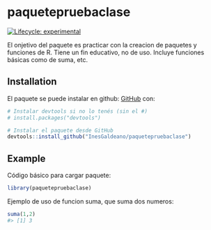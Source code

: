 
<!-- README.md is generated from README.Rmd. Please edit that file -->

# paquetepruebaclase

<!-- badges: start -->

[![Lifecycle:
experimental](https://img.shields.io/badge/lifecycle-experimental-orange.svg)](https://lifecycle.r-lib.org/articles/stages.html#experimental)
<!-- badges: end -->

El onjetivo del paquete es practicar con la creacion de paquetes y
funciones de R. Tiene un fin educativo, no de uso. Incluye funciones
básicas como de suma, etc.

## Installation

El paquete se puede instalar en github: [GitHub](https://github.com/)
con:

``` r
# Instalar devtools si no lo tenés (sin el #)
# install.packages("devtools")

# Instalar el paquete desde GitHub
devtools::install_github("InesGaldeano/paquetepruebaclase")
```

## Example

Código básico para cargar paquete:

``` r
library(paquetepruebaclase)
```

Ejemplo de uso de funcion suma, que suma dos numeros:

``` r
suma(1,2)
#> [1] 3
```

